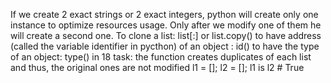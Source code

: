 If we create 2 exact strings or 2 exact integers, python will create only one instance to optimize resources usage. Only after we modify one of them he will create a second one.
To clone a list: list[:] or list.copy()
to have address (called the variable identifier in pycthon) of an object : id()
to have the type of an object: type()
in 18 task: the function creates duplicates of each list and thus, the original ones are not modified
l1 = []; l2 = []; l1 is l2  # True
